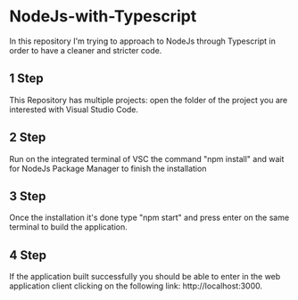 # NodeJs-with-Typescript

In this repository I'm trying to approach to NodeJs through Typescript in order to have a cleaner and stricter code.

## 1 Step

This Repository has multiple projects: open the folder of the project you are interested with Visual Studio Code.

## 2 Step

Run on the integrated terminal of VSC the command "npm install" and wait for NodeJs Package Manager to finish the installation

## 3 Step

Once the installation it's done type "npm start" and press enter on the same terminal to build the application.

## 4 Step

If the application built successfully you should be able to enter in the web application client clicking on the following link: http://localhost:3000.
